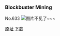 ### Blockbuster Mining
No.633
![图片不见了~~~](https://imgs.xkcd.com/comics/blockbuster_mining.png)

[原址](https://xkcd.com//633) [下载](https://imgs.xkcd.com/comics/blockbuster_mining.png)

